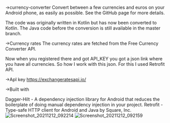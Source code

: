->currency-converter
Convert between a few currencies and euros on your Android phone, as easily as possible. See the GitHub page for more details.

The code was originally written in Kotlin but has now been converted to Kotlin. The Java code before the conversion is still available in the master branch.

->Currency rates
The currency rates are fetched from the Free Currency Converter API.

Now when you registered there and got API_KEY you got a json link where you have all currencies. So how I work with this json. For this I used Retrofit API.

->ApI key
https://exchangeratesapi.io/

->Built with

Dagger-Hilt - A dependency injection library for Android that reduces the boilerplate of doing manual dependency injection in your project.
Retrofit - Type-safe HTTP client for Android and Java by Square, Inc.
![Screenshot_20211212_092214](https://user-images.githubusercontent.com/82814319/145787390-4ee8079d-f790-4481-bf19-5ee2ad60223e.jpg)
![Screenshot_20211212_092159](https://user-images.githubusercontent.com/82814319/145787488-19b84a9a-e589-4b4a-b057-9ae4ee15e49c.jpg)


